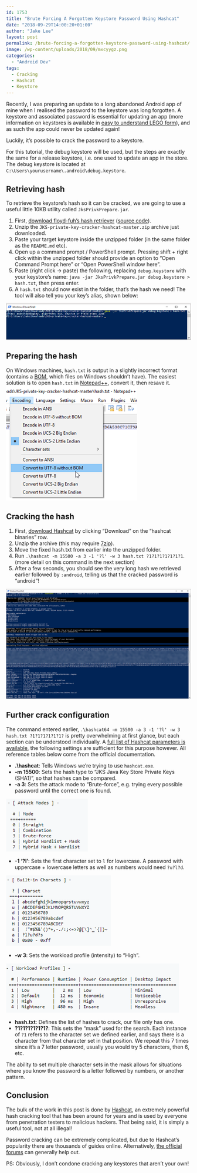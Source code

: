```yaml
---
id: 1753
title: "Brute Forcing A Forgotten Keystore Password Using Hashcat"
date: "2018-09-29T14:00:20+01:00"
author: "Jake Lee"
layout: post
permalink: /brute-forcing-a-forgotten-keystore-password-using-hashcat/
image: /wp-content/uploads/2018/09/mxcyygz.png
categories:
  - "Android Dev"
tags:
  - Cracking
  - Hashcat
  - Keystore
---
```


Recently, I was preparing an update to a long abandoned Android app of mine when I realised the password to the keystore was long forgotten. A keystore and associated password is essential for updating an app (more information on keystores is available in [easy to understand LEGO form](https://www.youtube.com/watch?v=3lDtAf8Jk_c)), and as such the app could never be updated again!

Luckily, it’s possible to crack the password to a keystore.

For this tutorial, the debug keystore will be used, but the steps are exactly the same for a release keystore, i.e. one used to update an app in the store. The debug keystore is located at `C:\Users\yourusername\.android\debug.keystore`.

## Retrieving hash

To retrieve the keystore’s hash so it can be cracked, we are going to use a useful little 10KB utility called `JksPrivkPrepare.jar`.

1. First, [download floyd-fuh’s hash retriever](https://github.com/floyd-fuh/JKS-private-key-cracker-hashcat/archive/master.zip) ([source code](https://github.com/floyd-fuh/JKS-private-key-cracker-hashcat)).
2. Unzip the `JKS-private-key-cracker-hashcat-master.zip` archive just downloaded.
3. Paste your target keystore inside the unzipped folder (in the same folder as the `README.md` etc).
4. Open up a command prompt / PowerShell prompt. Pressing shift + right click within the unzipped folder should provide an option to “Open Command Prompt here” or “Open PowerShell window here”.
5. Paste (right click -&gt; paste) the following, replacing `debug.keystore` with your keystore’s name: `java -jar JksPrivkPrepare.jar debug.keystore > hash.txt`, then press enter.
6. A `hash.txt` should now exist in the folder, that’s the hash we need! The tool will also tell you your key’s alias, shown below:

![hashcat installed](/wp-content/uploads/2018/09/leovqan.png)

## Preparing the hash

On Windows machines, `hash.txt` is output in a slightly incorrect format (contains a [BOM](https://www.w3.org/International/questions/qa-byte-order-mark), which files on Windows shouldn’t have). The easiest solution is to open `hash.txt` in [Notepad++](https://notepad-plus-plus.org/download/v7.5.8.html), convert it, then resave it.  
![converting file](/wp-content/uploads/2018/09/d22ooef.png)

## Cracking the hash

1. First, [download Hashcat](https://hashcat.net/hashcat/) by clicking “Download” on the “hashcat binaries” row.
2. Unzip the archive (this may require [7zip](https://www.7-zip.org/download.html)).
3. Move the fixed hash.txt from earlier into the unzipped folder.
4. Run `.\hashcat -m 15500 -a 3 -1 '?l' -w 3 hash.txt ?1?1?1?1?1?1?1`. (more detail on this command in the next section)
5. After a few seconds, you should see the very long hash we retrieved earlier followed by `:android`, telling us that the cracked password is “android”!

![cracking the hash](/wp-content/uploads/2018/09/lpp8e6k.png)

## Further crack configuration

The command entered earlier, `.\hashcat64 -m 15500 -a 3 -1 '?l' -w 3 hash.txt ?1?1?1?1?1?1?` is pretty overwhelming at first glance, but each section can be understood individually. A [full list of Hashcat parameters is available](https://hashcat.net/wiki/doku.php?id=hashcat), the following settings are sufficient for this purpose however. All reference tables below come from the official documentation.

- **.\\hashcat**: Tells Windows we’re trying to use `hashcat.exe`.
- **-m 15500**: Sets the hash type to “JKS Java Key Store Private Keys (SHA1)”, so that hashes can be compared.
- **-a 3**: Sets the attack mode to “Brute-force”, e.g. trying every possible password until the correct one is found.

![attack mode](/wp-content/uploads/2018/09/p5utt0q.png)

- **-1 ‘?l’**: Sets the first character set to `l` for lowercase. A password with uppercase + lowercase letters as well as numbers would need `?u?l?d`.

![charset](/wp-content/uploads/2018/09/3tndajn.png)

- **-w 3**: Sets the workload profile (intensity) to “High”.

![workload profile](/wp-content/uploads/2018/09/inwz4ub.png)

- **hash.txt**: Defines the list of hashes to crack, our file only has one.
- **?1?1?1?1?1?1?**: This sets the “mask” used for the search. Each instance of `?1` refers to the character set we defined earlier, and says there is a character from that character set in that position. We repeat this 7 times since it’s a 7 letter password, usually you would try 5 characters, then 6, etc.

The ability to set multiple character sets in the mask allows for situations where you know the password is a letter followed by numbers, or another pattern.

## Conclusion

The bulk of the work in this post is done by [Hashcat](https://hashcat.net/hashcat/), an extremely powerful hash cracking tool that has been around for years and is used by everyone from penetration testers to malicious hackers. That being said, it is simply a useful tool, not at all illegal!

Password cracking can be extremely complicated, but due to Hashcat’s popularity there are thousands of guides online. Alternatively, [the official forums](https://hashcat.net/forum/) can generally help out.

PS: Obviously, I don’t condone cracking any keystores that aren’t your own!
